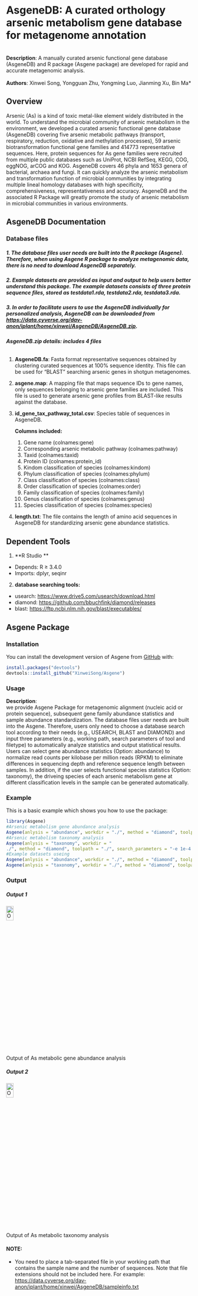 
# AsgeneDB: A curated orthology arsenic metabolism gene database for metagenome annotation

<br> **Description**: A manually curated arsenic functional gene
database (AsgeneDB) and R package (Asgene package) are developed for
rapid and accurate metagenomic analysis.<br> <br> **Authors**: Xinwei
Song, Yongguan Zhu, Yongming Luo, Jianming Xu, Bin Ma\* <br>

## Overview

Arsenic (As) is a kind of toxic metal-like element widely distributed in
the world. To understand the microbial community of arsenic metabolism
in the environment, we developed a curated arsenic functional gene
database (AsgeneDB) covering five arsenic metabolic pathways (transport,
respiratory, reduction, oxidative and methylation processes), 59 arsenic
biotransformation functional gene families and 414773 representative
sequences. Here, protein sequences for As gene families were recruited
from multiple public databases such as UniProt, NCBI RefSeq, KEGG, COG,
eggNOG, arCOG and KOG. AsgeneDB covers 46 phyla and 1653 genera of
bacterial, archaea and fungi. It can quickly analyze the arsenic
metabolism and transformation function of microbial communities by
integrating multiple lineal homology databases with high specificity,
comprehensiveness, representativeness and accuracy. AsgeneDB and the
associated R Package will greatly promote the study of arsenic
metabolism in microbial communities in various environments.

## AsgeneDB Documentation

### Database files

##### 1. The database files user needs are built into the R package (Asgene). Therefore, when using Asgene R package to analyze metagenomic data, there is no need to download AsgeneDB separately.

##### 2. Example datasets are provided as input and output to help users better understand this package. The example datasets consists of three protein sequence files, stored as testdata1.rda, testdata2.rda, testdata3.rda.

##### 3. In order to facilitate users to use the AsgeneDB individually for personalized analysis, AsgeneDB can be downloaded from <https://data.cyverse.org/dav-anon/iplant/home/xinwei/AsgeneDB/AsgeneDB.zip>.

###### **AsgeneDB.zip details: includes 4 files**

1.  **AsgeneDB.fa**: Fasta format representative sequences obtained by
    clustering curated sequences at 100% sequence identity. This file
    can be used for “BLAST” searching arsenic genes in shotgun
    metagenomes.

2.  **asgene.map**: A mapping file that maps sequence IDs to gene names,
    only sequences belonging to arsenic gene families are included. This
    file is used to generate arsenic gene profiles from BLAST-like
    results against the database.

3.  **id\_gene\_tax\_pathway\_total.csv**: Species table of sequences in
    AsgeneDB. <br>

    **Columns included:**<br>

    1.  Gene name (colnames:gene) <br>
    2.  Corresponding arsenic metabolic pathway (colnames:pathway) <br>
    3.  Taxid (colnames:taxid) <br>
    4.  Protein ID (colnames:protein\_id) <br>
    5.  Kindom classification of species (colnames:kindom) <br>
    6.  Phylum classification of species (colnames:phylum) <br>
    7.  Class classification of species (colnames:class) <br>  
    8.  Order classification of species (colnames:order) <br>
    9.  Family classification of species (colnames:family) <br>
    10. Genus classification of species (colnames:genus) <br>
    11. Species classification of species (colnames:species) <br>

4.  **length.txt**: The file contains the length of amino acid sequences
    in AsgeneDB for standardizing arsenic gene abundance statistics.

## Dependent Tools

1.  **R Studio **

-   Depends: R ≥ 3.4.0
-   Imports: dplyr, seqinr

2.  **database searching tools:**<br>

-   usearch: <https://www.drive5.com/usearch/download.html>
-   diamond: <https://github.com/bbuchfink/diamond/releases>
-   blast: <https://ftp.ncbi.nlm.nih.gov/blast/executables/>

<!-- README.md is generated from README.Rmd. Please edit that file -->

## Asgene Package

### Installation

You can install the development version of Asgene from
[GitHub](https://github.com/) with:

``` r
install.packages("devtools")
devtools::install_github("XinweiSong/Asgene")
```

### Usage

**Description**:<br> we provide Asgene Package for metagenomic alignment
(nucleic acid or protein sequence), subsequent gene family abundance
statistics and sample abundance standardization. The database files user
needs are built into the Asgene. Therefore, users only need to choose a
database search tool according to their needs (e.g., USEARCH, BLAST and
DIAMOND) and input three parameters (e.g., working path, search
parameters of tool and filetype) to automatically analyze statistics and
output statistical results. Users can select gene abundance statistics
(Option: abundance) to normalize read counts per kilobase per million
reads (RPKM) to eliminate differences in sequencing depth and reference
sequence length between samples. In addition, if the user selects
functional species statistics (Option: taxonomy), the driveing species
of each arsenic metabolism gene at different classification levels in
the sample can be generated automatically.

### Example

This is a basic example which shows you how to use the package:

``` r
library(Asgene)
#Arsenic metabolism gene abundance analysis
Asgene(anlysis = "abundance", workdir = "./", method = "diamond", toolpath = "./", search_parameters = "-e 1e-4 -p 28 --query-cover 80 --id 50",seqtype = "nucl", filetype = "fasta", PE = TRUE , output = "./")
#Arsenic metabolism taxonomy analysis
Asgene(anlysis = "taxonomy", workdir = "
./", method = "diamond", toolpath = "./", search_parameters = "-e 1e-4 -p 28 --query-cover 80 --id 50",seqtype = "nucl", filetype = "fasta",PE = TRUE, output = "./")
#Example datasets useing
Asgene(anlysis = "abundance", workdir = "./", method = "diamond", toolpath = "./", search_parameters = "-e 1e-4 -p 28 --query-cover 80 --id 50",seqtype = "prot", output = "./", test.data = TRUE)
Asgene(anlysis = "taxonomy", workdir = "./", method = "diamond", toolpath = "./", search_parameters = "-e 1e-4 -p 28 --query-cover 80 --id 50",seqtype = "prot", output = "./", test.data = TRUE)
```

### Output

##### Output 1

<div class="figure">

<img src="/Users/xinweisong/Desktop/results1.png" alt="Output of As metabolic gene abundance analysis" width="20%" height="10%" />
<p class="caption">
Output of As metabolic gene abundance analysis
</p>

</div>

##### Output 2

<div class="figure">

<img src="/Users/xinweisong/Desktop/results2.png" alt="Output of As metabolic taxonomy analysis" width="20%" height="10%" />
<p class="caption">
Output of As metabolic taxonomy analysis
</p>

</div>

#### **NOTE:**

-   You need to place a tab-separated file in your working path that
    contains the sample name and the number of sequences. Note that file
    extensions should not be included here. For example:
    <https://data.cyverse.org/dav-anon/iplant/home/xinwei/AsgeneDB/sampleinfo.txt>
